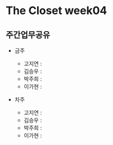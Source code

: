 # The Closet week04
## 주간업무공유

- 금주
   - 고지연 : 
   - 김승우 : 
   - 박주희 :
   - 이가현 : 

- 차주
  - 고지연 : 
  - 김승우 :
  - 박주희 :
  - 이가현 :

